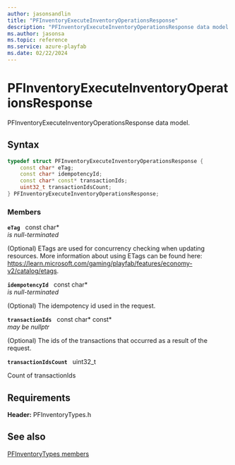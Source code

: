 ```yaml
---
author: jasonsandlin
title: "PFInventoryExecuteInventoryOperationsResponse"
description: "PFInventoryExecuteInventoryOperationsResponse data model."
ms.author: jasonsa
ms.topic: reference
ms.service: azure-playfab
ms.date: 02/22/2024
---
```


# PFInventoryExecuteInventoryOperationsResponse  

PFInventoryExecuteInventoryOperationsResponse data model.  

## Syntax  
  
```cpp
typedef struct PFInventoryExecuteInventoryOperationsResponse {  
    const char* eTag;  
    const char* idempotencyId;  
    const char* const* transactionIds;  
    uint32_t transactionIdsCount;  
} PFInventoryExecuteInventoryOperationsResponse;  
```
  
### Members  
  
**`eTag`** &nbsp; const char*  
*is null-terminated*  
  
(Optional) ETags are used for concurrency checking when updating resources. More information about using ETags can be found here: https://learn.microsoft.com/gaming/playfab/features/economy-v2/catalog/etags.
  
**`idempotencyId`** &nbsp; const char*  
*is null-terminated*  
  
(Optional) The idempotency id used in the request.
  
**`transactionIds`** &nbsp; const char* const*  
*may be nullptr*  
  
(Optional) The ids of the transactions that occurred as a result of the request.
  
**`transactionIdsCount`** &nbsp; uint32_t  
  
Count of transactionIds
  
  
## Requirements  
  
**Header:** PFInventoryTypes.h
  
## See also  
[PFInventoryTypes members](../pfinventorytypes_members.md)  

  
  
